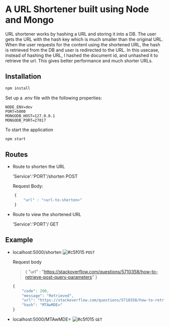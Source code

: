 # A URL Shortener built using Node and Mongo

URL shortener works by hashing a URL and storing it into a DB. The user gets the URL with the hash key which is much smaller than the original URL. When the user requests for the content using the shortened URL, the hash is retrieved from the DB and user is redirected to the URL.
In this usecase, instead of hashing the URL, I hashed the document id, and unhashed it to retrieve the url. This gives better performance and much shorter URLs.

## Installation

```sh
npm install
```

Set up a .env file with the following properties:

```env
NODE_ENV=dev
PORT=5000
MONGODB_HOST=127.0.0.1
MONGODB_PORT=27017
```

To start the application
```sh
npm start
```

## Routes

- Route to shorten the URL

    'Service':'PORT'/shorten POST

    Request Body:
```js
    {
        "url" : "<url-to-shorten>"
    }
```

- Route to view the shortened URL

     'Service':'PORT'/<hash> GET


## Example

- localhost:5000/shorten     ![#c5f015](https://placehold.it/15/c5f015/000000?text=+) `POST`
 
  Request body 
    
    
    > { "url" : "https://stackoverflow.com/questions/5710358/how-to-retrieve-post-query-parameters" }

    ```js
    {
        "code": 200,
        "message": "Retrieved",
        "url": "https://stackoverflow.com/questions/5710358/how-to-retrieve-post-query-parameters",
        "hash": "MTAwMDE="
    }
    ```

- localhost:5000/MTAwMDE=     ![#c5f015](https://placehold.it/15/c5f015/000000?text=+) `GET`


